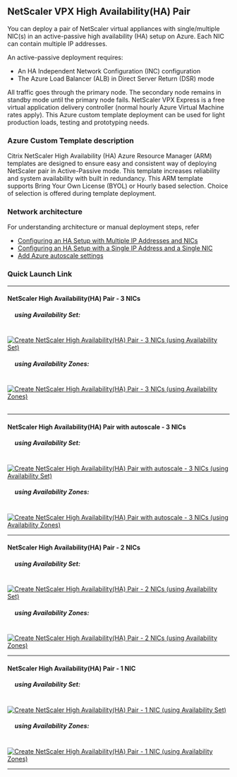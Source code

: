 ## NetScaler VPX High Availability(HA) Pair
You can deploy a pair of  NetScaler virtual appliances with single/multiple NIC(s) in an active-passive high availability (HA) setup on Azure. Each NIC can contain multiple IP addresses.

An active-passive deployment requires:
- An HA Independent Network Configuration (INC) configuration
- The Azure Load Balancer (ALB) in Direct Server Return (DSR) mode

All traffic goes through the primary node. The secondary node remains in standby mode until the primary node fails. 
NetScaler VPX Express is a free virtual application delivery controller (normal hourly Azure Virtual Machine rates apply). This Azure custom template deployment can be used for light production loads, testing and prototyping needs. 

### Azure Custom Template description
Citrix NetScaler High Availability (HA) Azure Resource Manager (ARM) templates are designed to ensure easy and consistent way of deploying NetScaler pair in Active-Passive mode. This template increases reliability and system availability with built in redundancy. This ARM template supports Bring Your Own License (BYOL) or Hourly based selection. Choice of selection is offered during template deployment. 

### Network architecture
For understanding architecture or manual deployment steps, refer
- [Configuring an HA Setup with Multiple IP Addresses and NICs](https://docs.citrix.com/en-us/netscaler/12-1/deploying-vpx/deploy-vpx-on-azure/configure-vpx-pair-ha-inc.html)
- [Configuring an HA Setup with a Single IP Address and a Single NIC](https://docs.citrix.com/en-us/netscaler/12-1/deploying-vpx/deploy-vpx-on-azure/configure-vpx-ha-mode-arm.html)
- [Add Azure autoscale settings](https://docs.citrix.com/en-us/netscaler/12-1/deploying-vpx/deploy-vpx-on-azure/Autoscale.html)

### Quick Launch Link
---
#### NetScaler High Availability(HA) Pair - 3 NICs 
##### &nbsp;&nbsp;&nbsp;&nbsp; using Availability Set:
&nbsp;&nbsp;&nbsp;&nbsp; &nbsp;&nbsp;&nbsp;&nbsp; [![Create NetScaler High Availability(HA) Pair - 3 NICs (using Availability Set)](http://azuredeploy.net/deploybutton.png)](https://portal.azure.com/#create/Microsoft.Template/uri/https%3A%2F%2Fraw.githubusercontent.com%2Fcitrix%2Fnetscaler-azure-templates%2Fmaster%2Ftemplates%2FHA_pair%2FHA_3nic%2FmainTemplate.json) 

##### &nbsp;&nbsp;&nbsp;&nbsp; using Availability Zones:
&nbsp;&nbsp;&nbsp;&nbsp; &nbsp;&nbsp;&nbsp;&nbsp; [![Create NetScaler High Availability(HA) Pair - 3 NICs (using Availability Zones)](http://azuredeploy.net/deploybutton.png)](https://portal.azure.com/#create/Microsoft.Template/uri/https%3A%2F%2Fraw.githubusercontent.com%2Fcitrix%2Fnetscaler-azure-templates%2Fmaster%2Ftemplates%2FHA_pair%2FHA_3nic_zones%2FmainTemplate.json)
&nbsp;

---
#### NetScaler High Availability(HA) Pair with autoscale - 3 NICs
##### &nbsp;&nbsp;&nbsp;&nbsp; using Availability Set:
&nbsp;&nbsp;&nbsp;&nbsp; &nbsp;&nbsp;&nbsp;&nbsp; [![Create NetScaler High Availability(HA) Pair with autoscale - 3 NICs (using Availability Set)](http://azuredeploy.net/deploybutton.png)](https://portal.azure.com/#create/Microsoft.Template/uri/https%3A%2F%2Fraw.githubusercontent.com%2Fcitrix%2Fnetscaler-azure-templates%2Fmaster%2Ftemplates%2FHA_pair%2FHA_3nic_backendAutoscale%2FmainTemplate.json)

##### &nbsp;&nbsp;&nbsp;&nbsp; using Availability Zones:
&nbsp;&nbsp;&nbsp;&nbsp; &nbsp;&nbsp;&nbsp;&nbsp; [![Create NetScaler High Availability(HA) Pair with autoscale - 3 NICs (using Availability Zones)](http://azuredeploy.net/deploybutton.png)](https://portal.azure.com/#create/Microsoft.Template/uri/https%3A%2F%2Fraw.githubusercontent.com%2Fcitrix%2Fnetscaler-azure-templates%2Fmaster%2Ftemplates%2FHA_pair%2FHA_3nic_backendAutoscale_zones%2FmainTemplate.json)

---
#### NetScaler High Availability(HA) Pair - 2 NICs
##### &nbsp;&nbsp;&nbsp;&nbsp; using Availability Set:
&nbsp;&nbsp;&nbsp;&nbsp; &nbsp;&nbsp;&nbsp;&nbsp; [![Create NetScaler High Availability(HA) Pair - 2 NICs (using Availability Set)](http://azuredeploy.net/deploybutton.png)](https://portal.azure.com/#create/Microsoft.Template/uri/https%3A%2F%2Fraw.githubusercontent.com%2Fcitrix%2Fnetscaler-azure-templates%2Fmaster%2Ftemplates%2FHA_pair%2FHA_2nic%2FmainTemplate.json)

##### &nbsp;&nbsp;&nbsp;&nbsp; using Availability Zones:
&nbsp;&nbsp;&nbsp;&nbsp; &nbsp;&nbsp;&nbsp;&nbsp; [![Create NetScaler High Availability(HA) Pair - 2 NICs (using Availability Zones)](http://azuredeploy.net/deploybutton.png)](https://portal.azure.com/#create/Microsoft.Template/uri/https%3A%2F%2Fraw.githubusercontent.com%2Fcitrix%2Fnetscaler-azure-templates%2Fmaster%2Ftemplates%2FHA_pair%2FHA_2nic_zones%2FmainTemplate.json)

---
#### NetScaler High Availability(HA) Pair - 1 NIC
##### &nbsp;&nbsp;&nbsp;&nbsp; using Availability Set:
&nbsp;&nbsp;&nbsp;&nbsp; &nbsp;&nbsp;&nbsp;&nbsp; [![Create NetScaler High Availability(HA) Pair - 1 NIC (using Availability Set)](http://azuredeploy.net/deploybutton.png)](https://portal.azure.com/#create/Microsoft.Template/uri/https%3A%2F%2Fraw.githubusercontent.com%2Fcitrix%2Fnetscaler-azure-templates%2Fmaster%2Ftemplates%2FHA_pair%2FHA_1nic%2FmainTemplate.json)

##### &nbsp;&nbsp;&nbsp;&nbsp; using Availability Zones:
&nbsp;&nbsp;&nbsp;&nbsp; &nbsp;&nbsp;&nbsp;&nbsp; [![Create NetScaler High Availability(HA) Pair - 1 NIC (using Availability Zones)](http://azuredeploy.net/deploybutton.png)](https://portal.azure.com/#create/Microsoft.Template/uri/https%3A%2F%2Fraw.githubusercontent.com%2Fcitrix%2Fnetscaler-azure-templates%2Fmaster%2Ftemplates%2FHA_pair%2FHA_1nic_zones%2FmainTemplate.json)

---

